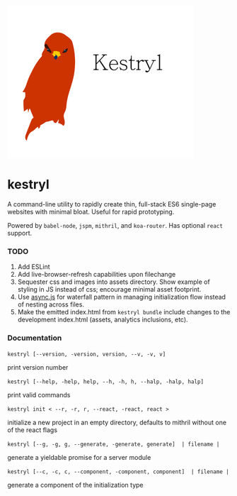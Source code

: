 ![kestryl](./images/kestryl.png?raw=true)

# kestryl

A command-line utility to rapidly create thin, full-stack ES6 single-page websites with minimal bloat. Useful for rapid prototyping.

Powered by `babel-node`, `jspm`, `mithril`, and `koa-router`.  Has optional `react` support.

### TODO

1. Add ESLint
2. Add live-browser-refresh capabilities upon filechange
3. Sequester css and images into assets directory. Show example of styling in JS instead of css; encourage minimal asset footprint.
4. Use [async.js](https://www.npmjs.com/package/async) for waterfall pattern in managing initialization flow instead of nesting across files.
5. Make the emitted index.html from `kestryl bundle` include changes to the development index.html (assets, analytics inclusions, etc).

### Documentation

`kestryl [--version, -version, version, --v, -v, v]`

print version number

`kestryl [--help, -help, help, --h, -h, h, --halp, -halp, halp]`

print valid commands

`kestryl init < --r, -r, r, --react, -react, react >`

initialize a new project in an empty directory, defaults to mithril without one of the react flags

`kestryl [--g, -g, g, --generate, -generate, generate]  | filename |`

generate a yieldable promise for a server module

`kestryl [--c, -c, c, --component, -component, component]  | filename |`

generate a component of the initialization type
